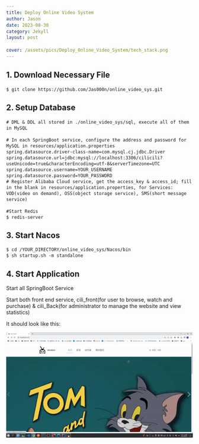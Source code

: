 ```yaml
---
title: Deploy Online Video System
author: Jason
date: 2023-08-30
category: Jekyll
layout: post

cover: /assets/pics/Deploy_Online_Video_System/tech_stack.png
---
```




## 1. Download Necessary File

```shell
$ git clone https://github.com/Jas000n/online_video_sys.git
```

## 2. Setup Database

```shell
# DML & DDL all stored in ./online_video_sys/sql, execute all of them in MySQL

# In each SpringBoot service, configure the address and password for MySQL in resources/application.properties
spring.datasource.driver-class-name=com.mysql.cj.jdbc.Driver
spring.datasource.url=jdbc:mysql://localhost:3306/cilicili?useUnicode=true&characterEncoding=utf-8&serverTimezone=UTC
spring.datasource.username=YOUR_USERNAME
spring.datasource.password=YOUR_PASSWORD
# Register Alibaba Cloud service, get the access_key & access_id; fill in the blank in resources/application.properties, for Services: VOD(video on demand), OSS(object storage service), SMS(short message service)

#Start Redis
$ redis-server
```

## 3. Start Nacos

```shell 
$ cd /YOUR_DIRECTORY/online_video_sys/Nacos/bin
$ sh startup.sh -m standalone
```

## 4. Start Application

Start all SpringBoot Service

Start both front end service, cili_front(for user to browse, watch and purchase) & cili_Back(for administrator to manage the website and view statistics)

It should look like this:

![demo](/assets/pics/Deploy_Online_Video_System/demo.gif)